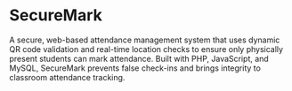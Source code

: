 # SecureMark
A secure, web-based attendance management system that uses dynamic QR code validation and real-time location checks to ensure only physically present students can mark attendance. Built with PHP, JavaScript, and MySQL, SecureMark prevents false check-ins and brings integrity to classroom attendance tracking.
